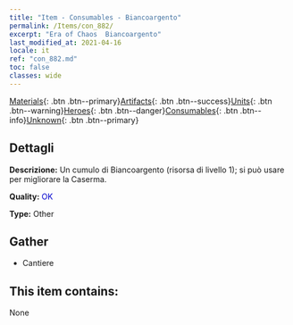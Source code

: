 ```yaml
---
title: "Item - Consumables - Biancoargento"
permalink: /Items/con_882/
excerpt: "Era of Chaos  Biancoargento"
last_modified_at: 2021-04-16
locale: it
ref: "con_882.md"
toc: false
classes: wide
---
```

 [Materials](/it/Items/){: .btn .btn--primary}[Artifacts](/it/Items/Artifacts/){: .btn .btn--success}[Units](/it/Items/Units/){: .btn .btn--warning}[Heroes](/it/Items/Heroes/){: .btn .btn--danger}[Consumables](/it/Items/Consumables/){: .btn .btn--info}[Unknown](/it/Items/Unknown/){: .btn .btn--primary}

## Dettagli
 **Descrizione:** Un cumulo di Biancoargento (risorsa di livello 1); si può usare per migliorare la Caserma.

 **Quality:** <span style="color: #0000CD">OK</span>

 **Type:** Other

## Gather

*    Cantiere 

## This item contains:

  None

